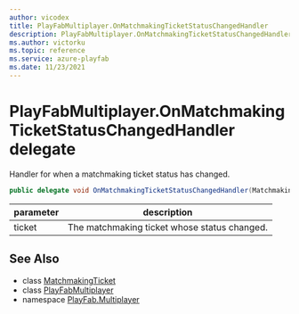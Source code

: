 ```yaml
---
author: vicodex
title: PlayFabMultiplayer.OnMatchmakingTicketStatusChangedHandler
description: PlayFabMultiplayer.OnMatchmakingTicketStatusChangedHandler
ms.author: victorku
ms.topic: reference
ms.service: azure-playfab
ms.date: 11/23/2021
---
```


# PlayFabMultiplayer.OnMatchmakingTicketStatusChangedHandler delegate

Handler for when a matchmaking ticket status has changed.

```csharp
public delegate void OnMatchmakingTicketStatusChangedHandler(MatchmakingTicket ticket);
```

| parameter | description |
| --- | --- |
| ticket | The matchmaking ticket whose status changed. |

## See Also

* class [MatchmakingTicket](./MatchmakingTicket.md)
* class [PlayFabMultiplayer](./PlayFabMultiplayer.md)
* namespace [PlayFab.Multiplayer](../PlayFabMultiplayerSDK.md)

